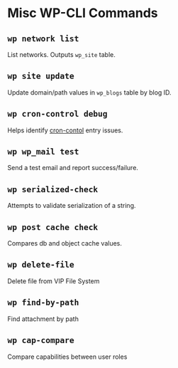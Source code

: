 # Misc WP-CLI Commands

## `wp network list`

List networks. Outputs `wp_site` table.

## `wp site update`

Update domain/path values in `wp_blogs` table by blog ID.

## `wp cron-control debug`

Helps identify [cron-contol](https://github.com/Automattic/Cron-Control) entry issues.

## `wp wp_mail test`

Send a test email and report success/failure.

## `wp serialized-check`

Attempts to validate serialization of a string.

## `wp post cache check`

Compares db and object cache values.

## `wp delete-file`

Delete file from VIP File System

## `wp find-by-path`

Find attachment by path

## `wp cap-compare`

Compare capabilities between user roles
